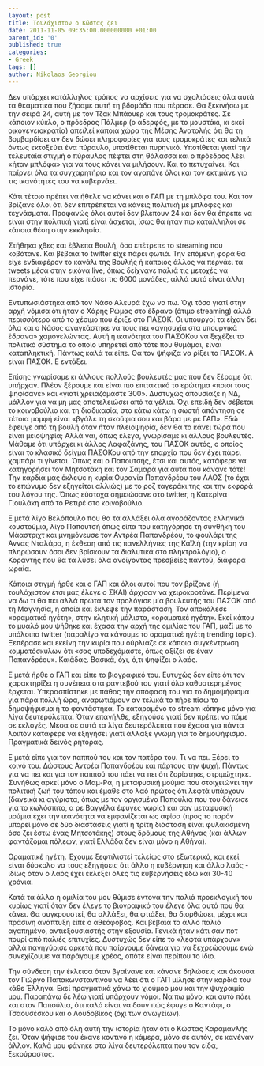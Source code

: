 ```yaml
---
layout: post
title: Τουλάχιστον ο Κώστας ζει
date: 2011-11-05 09:35:00.000000000 +01:00
parent_id: '0'
published: true
categories:
- Greek
tags: []
author: Nikolaos Georgiou
---
```


Δεν υπάρχει κατάλληλος τρόπος να αρχίσεις για να σχολιάσεις όλα αυτά τα θεαματικά που ζήσαμε αυτή τη βδομάδα που πέρασε. Θα ξεκινήσω με την σειρά 24, αυτή με τον Τζακ Μπάουερ και τους τρομοκράτες. Σε κάποιον κύκλο, ο πρόεδρος Πάλμερ (ο αδερφός, με το μουστάκι, κι εκεί οικογενειοκρατία) απειλεί κάποια χώρα της Μέσης Ανατολής ότι θα τη βομβαρδίσει αν δεν δώσει πληροφορίες για τους τρομοκράτες και τελικά όντως εκτοξεύει ένα πύραυλο, υποτίθεται πυρηνικό. Υποτίθεται γιατί την τελευταία στιγμή ο πύραυλος πέφτει στη θάλασσα και ο πρόεδρος λέει «ήταν μπλόφα» για να τους κάνει να μιλήσουν. Και το πετυχαίνει. Και παίρνει όλα τα συγχαρητήρια και τον αγαπάνε όλοι και τον εκτιμάνε για τις ικανότητές του να κυβερνάει.

Κάτι τέτοιο πρέπει να ήθελε να κάνει και ο ΓΑΠ με τη μπλόφα του. Και τον βρίζανε όλοι ότι δεν επιτρέπεται να κάνεις πολιτική με μπλόφες και τεχνάσματα. Προφανώς όλοι αυτοί δεν βλέπουν 24 και δεν θα έπρεπε να είναι στην πολιτική γιατί είναι άσχετοι, ίσως θα ήταν πιο κατάλληλοι σε κάποια θέση στην εκκλησία.

Στήθηκα χθες και έβλεπα Βουλή, όσο επέτρεπε το streaming που κοβότανε. Και βέβαια το twitter είχε πάρει φωτιά. Την επόμενη φορά θα είχε ενδιαφέρον το κανάλι της Βουλής ή κάποιος άλλος να περνάει τα tweets μέσα στην εικόνα live, όπως δείχνανε παλιά τις μετοχές να περνάνε, τότε που είχε πιάσει τις 6000 μονάδες, αλλά αυτό είναι άλλη ιστορία.

Εντυπωσιάστηκα από τον Νάσο Αλευρά έχω να πω. Όχι τόσο γιατί στην αρχή νόμισα ότι ήταν ο Χάρης Ρώμας στο έδρανο (άτιμο streaming) αλλά περισσότερο από το χέσιμο που έριξε στο ΠΑΣΟΚ. Οι υπουργοί τα είχαν δει όλα και ο Νάσος αναγκάστηκε να τους πει «ανησυχία στα υπουργικά έδρανα» χαμογελώντας. Αυτή η ικανότητα του ΠΑΣΟΚου να ξεχέζει το πολιτικό σύστημα το οποίο υπηρετεί από τότε που θυμάμαι, είναι καταπληκτική. Πάντως καλά τα είπε. Θα τον ψήφιζα να ρίξει το ΠΑΣΟΚ. Α είναι ΠΑΣΟΚ. Ε εντάξει.

Επίσης γνωρίσαμε κι άλλους πολλούς βουλευτές μας που δεν ξέραμε ότι υπήρχαν. Πλέον ξέρουμε και είναι πιο επιτακτικό το ερώτημα «ποιοι τους ψηφίσανε» και «γιατί χρειαζόμαστε 300». Δυστυχώς απουσίαζε η ΝΔ, μάλλον για να μη μας αποτελειώσει από τα γέλια. Όχι επειδή δεν σέβεται το κοινοβούλιο και τη διαδικασία, στο κάτω κάτω η σωστή απάντηση σε τέτοια μομφή είναι «βγάλε τη σκούφια σου και βάρα με ρε ΓΑΠ». Εδώ έφευγε από τη βουλή όταν ήταν πλειοψηφία, δεν θα το κάνει τώρα που είναι μειοψηφία; Αλλά ναι, όπως έλεγα, γνωρίσαμε κι άλλους βουλευτές. Μάθαμε ότι υπάρχει κι άλλος Λαφαζάνης, του ΠΑΣΟΚ αυτός, ο οποίος είναι το κλασικό δείγμα ΠΑΣΟΚου από την επαρχία που δεν έχει πάρει χαμπάρι τι γίνεται. Όπως και ο Παπουτσής, έτσι και αυτός, κατάφερε να κατηγορήσει τον Μητσοτάκη και τον Σαμαρά για αυτά που κάνανε τότε! Την καρδιά μας έκλεψε η κυρία Ουρανία Παπανδρέου του ΛΑΟΣ (το έχει το επώνυμο δεν εξηγείται αλλιώς) με το ροζ ταγεράκι της και την εκφορά του λόγου της. Όπως εύστοχα σημειώσανε στο twitter, η Κατερίνα Γιουλάκη από το Ρετιρέ στο κοινοβούλιο.

Ε μετά λίγο Βελόπουλο που θα τα αλλάξει όλα αγοράζοντας ελληνικά κουστούμια, λίγο Παπουτσή όπως είπα που κατηγόρησε τη συνθήκη του Μάαστριχτ και μνημόνευσε τον Αντρέα Παπανδρέου, το φουλάρι της Άννας Νταλάρα, η έκθεση από τις πανελλήνιες της Καϊλή (την κρίση να πληρώσουν όσοι δεν βρίσκουν τα διαλυτικά στο πληκτρολόγιο), ο Κοραντής που θα τα λύσει όλα ανοίγοντας πρεσβείες παντού, διάφορα ωραία.

Κάποια στιγμή ήρθε και ο ΓΑΠ και όλοι αυτοί που τον βρίζανε (ή τουλάχιστον έτσι μας έλεγε ο ΣΚΑΙ) άρχισαν να χειροκροτάνε. Περίμενα να δω τι θα πει αλλά πρώτα τον προλόγισε μία βουλευτής του ΠΑΣΟΚ από τη Μαγνησία, η οποία και έκλεψε την παράσταση. Τον αποκάλεσε «οραματικό ηγέτη», στην κλητική μάλιστα, «οραματικέ ηγέτη». Εκεί κάπου το μυαλό μου ψήθηκε και έχασα την αρχή της ομιλίας του ΓΑΠ, μαζί με το υπόλοιπο twitter (παραλίγο να κάνουμε το οραματικέ ηγέτη trending topic). Ξεπέρασε και εκείνη την κυρία που ούρλιαζε σε κάποια συγκέντρωση κομματόσκυλων ότι «σας υποδεχόμαστε, όπως αξίζει σε έναν Παπανδρέου». Καιάδας. Βασικά, όχι, ό,τι ψηφίζει ο λαός.

Ε μετά ήρθε ο ΓΑΠ και είπε το βιογραφικό του. Ευτυχώς δεν είπε ότι τον χαρακτηρίζει η συνέπεια στα ραντεβού του γιατί όλο καθυστερημένος έρχεται. Υπερασπίστηκε με πάθος την απόφασή του για το δημοψήφισμα για πάρα πολλή ώρα, αναρωτιόμουν αν τελικά το πήρε πίσω το δημοψήφισμα ή το φαντάστηκα. Το καταραμένο το stream κόπηκε μόνο για λίγα δευτερόλεπτα. Όταν επανήλθε, εξηγούσε γιατί δεν πρέπει να πάμε σε εκλογές. Μέσα σε αυτά τα λίγα δευτερόλεπτα που έχασα για πάντα λοιπόν κατάφερε να εξηγήσει γιατί άλλαξε γνώμη για το δημοψήφισμα. Πραγματικά δεινός ρήτορας.

Ε μετά είπε για τον παππού του και τον πατέρα του. Τι να πει. Ξέρει το κοινό του. Δώστους Αντρέα Παπανδρέου και πάρτους την ψυχή. Πάντως για να πει και για τον παππού του πάει να πει ότι ζορίστηκε, στριμώχτηκε. Συνήθως αρκεί μόνο ο Μαμ-Ρα, η μεταφυσική μούμια που στοιχειώνει την πολιτική ζωή του τόπου και έμαθε στο λαό πρώτος ότι λεφτά υπάρχουν (δανεικά κι αγύριστα, όπως με τον οργισμένο Παπούλια που του δάνεισε για το κωλόσπιτο, α ρε Βαγγέλα έφυγες νωρίς) και σαν μεταφυσική μούμια έχει την ικανότητα να εμφανίζεται ως αφίσα (προς το παρόν μπορεί μόνο σε δύο διαστάσεις γιατί η τρίτη διάσταση είναι φυλακισμένη όσο ζει έστω ένας Μητσοτάκης) στους δρόμους της Αθήνας (και άλλων φαντάζομαι πόλεων, γιατί Ελλάδα δεν είναι μόνο η Αθήνα).

Οραματικέ ηγέτη. Έχουμε ξεφτιλιστεί τελείως στο εξωτερικό, και εκεί είναι δύσκολο να τους εξηγήσεις ότι άλλο η κυβέρνηση και άλλο λαός - ιδίως όταν ο λαός έχει εκλέξει όλες τις κυβερνήσεις εδώ και 30-40 χρόνια.

Κατά τα άλλα η ομιλία του μου θύμισε έντονα την παλιά προεκλογική του κυρίως γιατί όταν δεν έλεγε το βιογραφικό του έλεγε όλα αυτά που θα κάνει. Θα συγκρουστεί, θα αλλάξει, θα φτιάξει, θα διορθώσει, μέχρι και πράσινη ανάπτυξη είπε ο αθεόφοβος. Και βέβαια το άλλο παλιό αγαπημένο, αντιεξουσιαστής στην εξουσία. Γενικά ήταν κάτι σαν ποτ πουρί από παλιές επιτυχίες. Δυστυχώς δεν είπε το «λεφτά υπάρχουν» αλλά πανηγύρισε αρκετά που παίρνουμε δάνεια για να ξεχρεώσουμε ενώ συνεχίζουμε να παράγουμε χρέος, οπότε είναι περίπου το ίδιο.

Την σύνδεση την έκλεισα όταν βγαίνανε και κάνανε δηλώσεις και άκουσα τον Γιώργο Παπακωνσταντίνου να λέει ότι ο ΓΑΠ μίλησε στην καρδιά του κάθε Έλληνα. Εκεί πραγματικά χάνω το χιούμορ μου και την ψυχραιμία μου. Παραπάνω δε λέω γιατί υπάρχουν νόμοι. Να πω μόνο, και αυτό πάει και στον Παπούλια, ότι καλό είναι να δουν πώς έφυγε ο Καντάφι, ο Τσαουσέσκου και ο Λουδοβίκος (όχι των ανωγείων).

Το μόνο καλό από όλη αυτή την ιστορία ήταν ότι ο Κώστας Καραμανλής ζει. Όταν ψήφισε του έκανε κοντινό η κάμερα, μόνο σε αυτόν, σε κανέναν άλλον. Καλά μου φάνηκε στα λίγα δευτερόλεπτα που τον είδα, ξεκούραστος.
